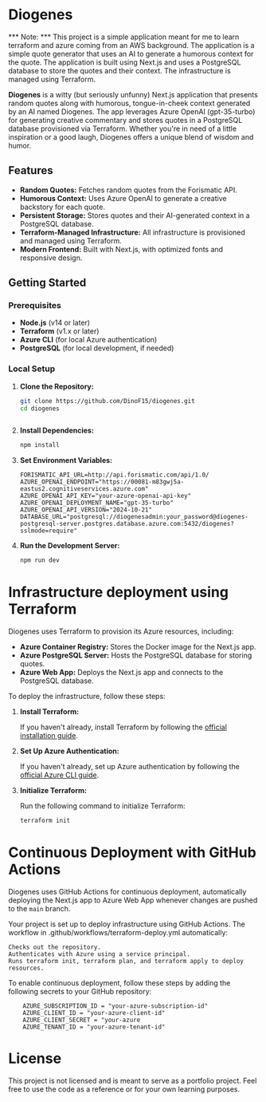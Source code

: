# Diogenes

*** Note: *** This project is a simple application meant for me to learn terraform and azure coming from an AWS background. The application is a simple quote generator that uses an AI to generate a humorous context for the quote. The application is built using Next.js and uses a PostgreSQL database to store the quotes and their context. The infrastructure is managed using Terraform.

**Diogenes** is a witty (but seriously unfunny) Next.js application that presents random quotes along with humorous, tongue-in-cheek context generated by an AI named Diogenes. The app leverages Azure OpenAI (gpt-35-turbo) for generating creative commentary and stores quotes in a PostgreSQL database provisioned via Terraform. Whether you're in need of a little inspiration or a good laugh, Diogenes offers a unique blend of wisdom and humor.

## Features

- **Random Quotes:** Fetches random quotes from the Forismatic API.
- **Humorous Context:** Uses Azure OpenAI to generate a creative backstory for each quote.
- **Persistent Storage:** Stores quotes and their AI-generated context in a PostgreSQL database.
- **Terraform-Managed Infrastructure:** All infrastructure is provisioned and managed using Terraform.
- **Modern Frontend:** Built with Next.js, with optimized fonts and responsive design.

## Getting Started

### Prerequisites

- **Node.js** (v14 or later)
- **Terraform** (v1.x or later)
- **Azure CLI** (for local Azure authentication)
- **PostgreSQL** (for local development, if needed)

### Local Setup

1. **Clone the Repository:**

   ```bash
   git clone https://github.com/DinoF15/diogenes.git
   cd diogenes



2. **Install Dependencies:**

   ```bash
   npm install
   ```

3. **Set Environment Variables:**

    ``` base 
    FORISMATIC_API_URL=http://api.forismatic.com/api/1.0/
    AZURE_OPENAI_ENDPOINT="https://00081-m83gwj5a-eastus2.cognitiveservices.azure.com"
    AZURE_OPENAI_API_KEY="your-azure-openai-api-key"
    AZURE_OPENAI_DEPLOYMENT_NAME="gpt-35-turbo"
    AZURE_OPENAI_API_VERSION="2024-10-21"
    DATABASE_URL="postgresql://diogenesadmin:your_password@diogenes-postgresql-server.postgres.database.azure.com:5432/diogenes?sslmode=require"
    ```


4. **Run the Development Server:**

   ```bash
   npm run dev
   ```


# Infrastructure deployment using Terraform

Diogenes uses Terraform to provision its Azure resources, including:

- **Azure Container Registry:** Stores the Docker image for the Next.js app.
- **Azure PostgreSQL Server:** Hosts the PostgreSQL database for storing quotes.
- **Azure Web App:** Deploys the Next.js app and connects to the PostgreSQL database.

To deploy the infrastructure, follow these steps:

1. **Install Terraform:**

   If you haven't already, install Terraform by following the [official installation guide](https://learn.hashicorp.com/tutorials/terraform/install-cli).

2. **Set Up Azure Authentication:**

   If you haven't already, set up Azure authentication by following the [official Azure CLI guide](https://learn.hashicorp.com/tutorials/terraform/azure-build).

3. **Initialize Terraform:**

   Run the following command to initialize Terraform:

   ```bash
   terraform init
   ```


# Continuous Deployment with GitHub Actions

Diogenes uses GitHub Actions for continuous deployment, automatically deploying the Next.js app to Azure Web App whenever changes are pushed to the `main` branch.

Your project is set up to deploy infrastructure using GitHub Actions. The workflow in .github/workflows/terraform-deploy.yml automatically:

    Checks out the repository.
    Authenticates with Azure using a service principal.
    Runs terraform init, terraform plan, and terraform apply to deploy resources.

To enable continuous deployment, follow these steps by adding the following secrets to your GitHub repository:

        AZURE_SUBSCRIPTION_ID = "your-azure-subscription-id"
        AZURE_CLIENT_ID = "your-azure-client-id"
        AZURE_CLIENT_SECRET = "your-azure
        AZURE_TENANT_ID = "your-azure-tenant-id"
 

 # License 

This project is not licensed and is meant to serve as a portfolio project. Feel free to use the code as a reference or for your own learning purposes.